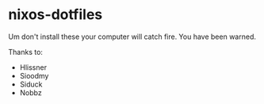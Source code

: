 # nixos-dotfiles
Um don't install these your computer will catch fire. You have been warned.


Thanks to:
- Hlissner
- Sioodmy
- Siduck
- Nobbz
